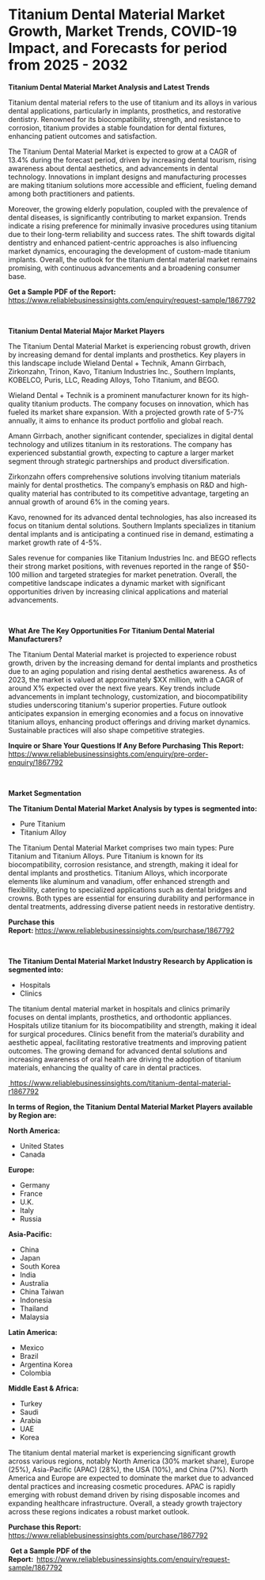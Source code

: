 <p><h1>Titanium Dental Material Market Growth, Market Trends, COVID-19 Impact, and Forecasts for period from 2025 - 2032</h1></p><p><strong>Titanium Dental Material Market Analysis and Latest Trends</strong></p>
<p><p>Titanium dental material refers to the use of titanium and its alloys in various dental applications, particularly in implants, prosthetics, and restorative dentistry. Renowned for its biocompatibility, strength, and resistance to corrosion, titanium provides a stable foundation for dental fixtures, enhancing patient outcomes and satisfaction.</p><p>The Titanium Dental Material Market is expected to grow at a CAGR of 13.4% during the forecast period, driven by increasing dental tourism, rising awareness about dental aesthetics, and advancements in dental technology. Innovations in implant designs and manufacturing processes are making titanium solutions more accessible and efficient, fueling demand among both practitioners and patients.</p><p>Moreover, the growing elderly population, coupled with the prevalence of dental diseases, is significantly contributing to market expansion. Trends indicate a rising preference for minimally invasive procedures using titanium due to their long-term reliability and success rates. The shift towards digital dentistry and enhanced patient-centric approaches is also influencing market dynamics, encouraging the development of custom-made titanium implants. Overall, the outlook for the titanium dental material market remains promising, with continuous advancements and a broadening consumer base.</p></p>
<p><strong>Get a Sample PDF of the Report:&nbsp;</strong> <a href="https://www.reliablebusinessinsights.com/enquiry/request-sample/1867792?utm_campaign=3182&utm_medium=2&utm_source=Github&utm_content=ia&utm_term=14042025&utm_id=titanium-dental-material">https://www.reliablebusinessinsights.com/enquiry/request-sample/1867792</a></p>
<p>&nbsp;</p>
<p><strong>Titanium Dental Material Major Market Players</strong></p>
<p><p>The Titanium Dental Material Market is experiencing robust growth, driven by increasing demand for dental implants and prosthetics. Key players in this landscape include Wieland Dental + Technik, Amann Girrbach, Zirkonzahn, Trinon, Kavo, Titanium Industries Inc., Southern Implants, KOBELCO, Puris, LLC, Reading Alloys, Toho Titanium, and BEGO.</p><p>Wieland Dental + Technik is a prominent manufacturer known for its high-quality titanium products. The company focuses on innovation, which has fueled its market share expansion. With a projected growth rate of 5-7% annually, it aims to enhance its product portfolio and global reach.</p><p>Amann Girrbach, another significant contender, specializes in digital dental technology and utilizes titanium in its restorations. The company has experienced substantial growth, expecting to capture a larger market segment through strategic partnerships and product diversification.</p><p>Zirkonzahn offers comprehensive solutions involving titanium materials mainly for dental prosthetics. The company’s emphasis on R&D and high-quality material has contributed to its competitive advantage, targeting an annual growth of around 6% in the coming years.</p><p>Kavo, renowned for its advanced dental technologies, has also increased its focus on titanium dental solutions. Southern Implants specializes in titanium dental implants and is anticipating a continued rise in demand, estimating a market growth rate of 4-5%.</p><p>Sales revenue for companies like Titanium Industries Inc. and BEGO reflects their strong market positions, with revenues reported in the range of $50-100 million and targeted strategies for market penetration. Overall, the competitive landscape indicates a dynamic market with significant opportunities driven by increasing clinical applications and material advancements.</p></p>
<p>&nbsp;</p>
<p><strong>What Are The Key Opportunities For Titanium Dental Material Manufacturers?</strong></p>
<p><p>The Titanium Dental Material market is projected to experience robust growth, driven by the increasing demand for dental implants and prosthetics due to an aging population and rising dental aesthetics awareness. As of 2023, the market is valued at approximately $XX million, with a CAGR of around X% expected over the next five years. Key trends include advancements in implant technology, customization, and biocompatibility studies underscoring titanium's superior properties. Future outlook anticipates expansion in emerging economies and a focus on innovative titanium alloys, enhancing product offerings and driving market dynamics. Sustainable practices will also shape competitive strategies.</p></p>
<p><strong>Inquire or Share Your Questions If Any Before Purchasing This Report:</strong> <a href="https://www.reliablebusinessinsights.com/enquiry/pre-order-enquiry/1867792?utm_campaign=3182&utm_medium=2&utm_source=Github&utm_content=ia&utm_term=14042025&utm_id=titanium-dental-material">https://www.reliablebusinessinsights.com/enquiry/pre-order-enquiry/1867792</a></p>
<p>&nbsp;</p>
<p><strong>Market Segmentation</strong></p>
<p><strong>The Titanium Dental Material Market Analysis by types is segmented into:</strong></p>
<p><ul><li>Pure Titanium</li><li>Titanium Alloy</li></ul></p>
<p><p>The Titanium Dental Material Market comprises two main types: Pure Titanium and Titanium Alloys. Pure Titanium is known for its biocompatibility, corrosion resistance, and strength, making it ideal for dental implants and prosthetics. Titanium Alloys, which incorporate elements like aluminum and vanadium, offer enhanced strength and flexibility, catering to specialized applications such as dental bridges and crowns. Both types are essential for ensuring durability and performance in dental treatments, addressing diverse patient needs in restorative dentistry.</p></p>
<p><strong>Purchase this Report:&nbsp;</strong><a href="https://www.reliablebusinessinsights.com/purchase/1867792?utm_campaign=3182&utm_medium=2&utm_source=Github&utm_content=ia&utm_term=14042025&utm_id=titanium-dental-material">https://www.reliablebusinessinsights.com/purchase/1867792</a></p>
<p>&nbsp;</p>
<p><strong>The Titanium Dental Material Market Industry Research by Application is segmented into:</strong></p>
<p><ul><li>Hospitals</li><li>Clinics</li></ul></p>
<p><p>The titanium dental material market in hospitals and clinics primarily focuses on dental implants, prosthetics, and orthodontic appliances. Hospitals utilize titanium for its biocompatibility and strength, making it ideal for surgical procedures. Clinics benefit from the material’s durability and aesthetic appeal, facilitating restorative treatments and improving patient outcomes. The growing demand for advanced dental solutions and increasing awareness of oral health are driving the adoption of titanium materials, enhancing the quality of care in dental practices.</p></p>
<p><a href="https://www.reliablebusinessinsights.com/titanium-dental-material-r1867792?utm_campaign=3182&utm_medium=2&utm_source=Github&utm_content=ia&utm_term=14042025&utm_id=titanium-dental-material">&nbsp;https://www.reliablebusinessinsights.com/titanium-dental-material-r1867792</a></p>
<p><strong>In terms of Region, the Titanium Dental Material Market Players available by Region are:</strong></p>
<p>
    <p> <strong> North America: </strong>
        <ul>
            <li>United States</li>
            <li>Canada</li>
        </ul>
        </p> 
    <p> <strong> Europe: </strong>
        <ul>
            <li>Germany</li>
            <li>France</li>
            <li>U.K.</li>
            <li>Italy</li>
            <li>Russia</li>
        </ul>
        </p> 
    <p> <strong> Asia-Pacific: </strong>
        <ul>
            <li>China</li>
            <li>Japan</li>
            <li>South Korea</li>
            <li>India</li>
            <li>Australia</li>
            <li>China Taiwan</li>
            <li>Indonesia</li>
            <li>Thailand</li>
            <li>Malaysia</li>
        </ul>
        </p> 
    <p> <strong> Latin America: </strong>
        <ul>
            <li>Mexico</li>
            <li>Brazil</li>
            <li>Argentina Korea</li>
            <li>Colombia</li>
        </ul>
        </p> 
    <p> <strong> Middle East & Africa: </strong>
        <ul>
            <li>Turkey</li>
            <li>Saudi</li>
            <li>Arabia</li>
            <li>UAE</li>
            <li>Korea</li>
        </ul>
    </p>
    </p>
<p><p>The titanium dental material market is experiencing significant growth across various regions, notably North America (30% market share), Europe (25%), Asia-Pacific (APAC) (28%), the USA (10%), and China (7%). North America and Europe are expected to dominate the market due to advanced dental practices and increasing cosmetic procedures. APAC is rapidly emerging with robust demand driven by rising disposable incomes and expanding healthcare infrastructure. Overall, a steady growth trajectory across these regions indicates a robust market outlook.</p></p>
<p><strong>Purchase this Report: </strong><a href="https://www.reliablebusinessinsights.com/purchase/1867792?utm_campaign=3182&utm_medium=2&utm_source=Github&utm_content=ia&utm_term=14042025&utm_id=titanium-dental-material">https://www.reliablebusinessinsights.com/purchase/1867792</a></p>
<p>&nbsp;<strong>Get a Sample PDF of the Report:&nbsp;&nbsp;</strong><a href="https://www.reliablebusinessinsights.com/enquiry/request-sample/1867792?utm_campaign=3182&utm_medium=2&utm_source=Github&utm_content=ia&utm_term=14042025&utm_id=titanium-dental-material">https://www.reliablebusinessinsights.com/enquiry/request-sample/1867792</a></p>
<p><strong></strong></p>
<p><p></p><p></p><p></p></p>